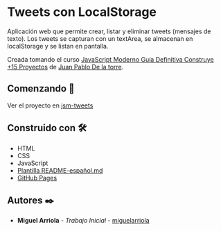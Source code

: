 # Tweets con LocalStorage

Aplicación web que permite crear, listar y eliminar tweets (mensajes de texto).
Los tweets se capturan con un textArea, se almacenan en localStorage y se listan en pantalla.

Creada tomando el curso [JavaScript Moderno Guía Definitiva Construye +15 Proyectos](https://www.udemy.com/course/javascript-moderno-guia-definitiva-construye-10-proyectos/) de [Juan Pablo De la torre](https://www.udemy.com/user/juanpablodelatorrevaldez/).

## Comenzando 🚀

Ver el proyecto en [jsm-tweets](https://miguelarriola.github.io/jsm-tweets/)

## Construido con 🛠️

- HTML
- CSS
- JavaScript
- [Plantilla README-español.md](https://gist.github.com/Villanuevand/6386899f70346d4580c723232524d35a)
- [GitHub Pages](https://pages.github.com/)

## Autores ✒️

- **Miguel Arriola** - _Trabajo Inicial_ - [miguelarriola](https://github.com/miguelarriola)
